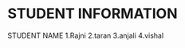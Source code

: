 <html>
<h1>  STUDENT INFORMATION</h1>
<body><b></b> STUDENT NAME</b>
  1.Rajni
  2.taran
  3.anjali
  4.vishal
</body>
</html>
